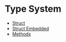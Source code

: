 # Type System



* [Struct](https://github.com/robsonoduarte/learn-go/blob/69a7aeb662f0dc3e430fdaddd752535ad2c4dd8a/go-curse/type-system/struct/struct.go#L3)
* [Struct Embedded](https://github.com/robsonoduarte/learn-go/blob/69a7aeb662f0dc3e430fdaddd752535ad2c4dd8a/go-curse/type-system/struct-embedded/struct-embedded.go)
* [Methods](https://github.com/robsonoduarte/learn-go/blob/69a7aeb662f0dc3e430fdaddd752535ad2c4dd8a/go-curse/type-system/methods/methods.go)
